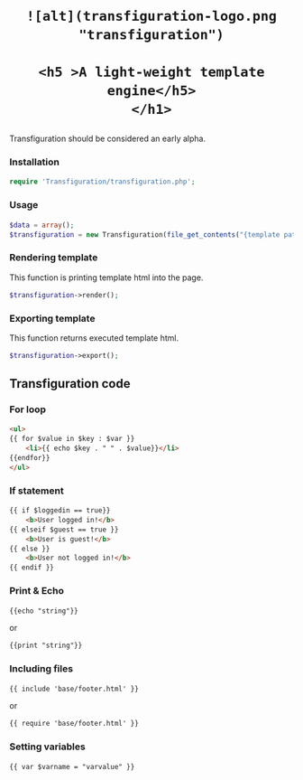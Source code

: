 <div align="center">
	<h1>
	
	![alt](transfiguration-logo.png "transfiguration")

	<h5 >A light-weight template engine</h5>
	</h1>
</div>

<p>Transfiguration should be considered an early alpha.</p>

<h3>Installation</h3>

```php
require 'Transfiguration/transfiguration.php';
```

<h3>Usage</h3>

```php
$data = array();
$transfiguration = new Transfiguration(file_get_contents("{template path}"), $data, $include_path);
```

<h3>Rendering template</h3>
<p>This function is printing template html into the page.</p>

```php
$transfiguration->render();
```

<h3>Exporting template</h3>
<p>This function returns executed template html.</p>

```php
$transfiguration->export();
```

<h2>Transfiguration code</h2>

<h3>For loop</h3>

```html
<ul>
{{ for $value in $key : $var }}
	<li>{{ echo $key . " " . $value}}</li>
{{endfor}}
</ul>
```

<h3>If statement</h3>

```html
{{ if $loggedin == true}}
	<b>User logged in!</b>
{{ elseif $guest == true }}
	<b>User is guest!</b>
{{ else }}
 	<b>User not logged in!</b>
{{ endif }}
```

<h3>Print & Echo</h3>

```html
{{echo "string"}}
```
<p>or</p>

```html
{{print "string"}}
```

<h3>Including files</h3>

```html
{{ include 'base/footer.html' }}
```
<p>or</p>

```html
{{ require 'base/footer.html' }}
```


<h3>Setting variables</h3>

```html
{{ var $varname = "varvalue" }}
```